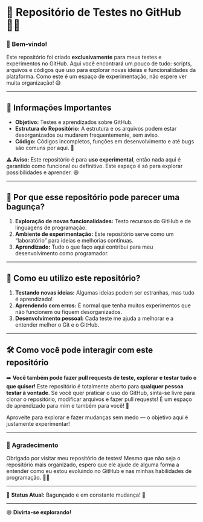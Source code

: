 # 🧪 Repositório de Testes no GitHub 🧑‍💻

### 👋 Bem-vindo!

Este repositório foi criado **exclusivamente** para meus testes e experimentos no GitHub. Aqui você encontrará um pouco de tudo: scripts, arquivos e códigos que uso para explorar novas ideias e funcionalidades da plataforma. Como este é um espaço de experimentação, não espere ver muita organização! 😅

---

## 📌 Informações Importantes

- **Objetivo:** Testes e aprendizados sobre GitHub.
- **Estrutura do Repositório:** A estrutura e os arquivos podem estar desorganizados ou mudarem frequentemente, sem aviso.
- **Código:** Códigos incompletos, funções em desenvolvimento e até bugs são comuns por aqui. 🐞
  
**⚠️ Aviso:** Este repositório é para **uso experimental**, então nada aqui é garantido como funcional ou definitivo. Este espaço é só para explorar possibilidades e aprender. 😆

---

## 🎯 Por que esse repositório pode parecer uma bagunça?

1. **Exploração de novas funcionalidades:** Testo recursos do GitHub e de linguagens de programação.
2. **Ambiente de experimentação:** Este repositório serve como um “laboratório” para ideias e melhorias contínuas.
3. **Aprendizado:** Tudo o que faço aqui contribui para meu desenvolvimento como programador.

---

## 🚀 Como eu utilizo este repositório?

1. **Testando novas ideias:** Algumas ideias podem ser estranhas, mas tudo é aprendizado!
2. **Aprendendo com erros:** É normal que tenha muitos experimentos que não funcionem ou fiquem desorganizados.
3. **Desenvolvimento pessoal:** Cada teste me ajuda a melhorar e a entender melhor o Git e o GitHub.

---

## 🛠️ Como você pode interagir com este repositório

➡️ **Você também pode fazer pull requests de teste, explorar e testar tudo o que quiser!** Este repositório é totalmente aberto para **qualquer pessoa testar à vontade**. Se você quer praticar o uso do GitHub, sinta-se livre para clonar o repositório, modificar arquivos e fazer pull requests! É um espaço de aprendizado para mim e também para você! 🚀

Aproveite para explorar e fazer mudanças sem medo — o objetivo aqui é justamente experimentar!

---

### 🙏 Agradecimento

Obrigado por visitar meu repositório de testes! Mesmo que não seja o repositório mais organizado, espero que ele ajude de alguma forma a entender como eu estou evoluindo no GitHub e nas minhas habilidades de programação. 👨‍💻

---

🚧 **Status Atual:** Bagunçado e em constante mudança! 🚧

---

😄 **Divirta-se explorando!**

